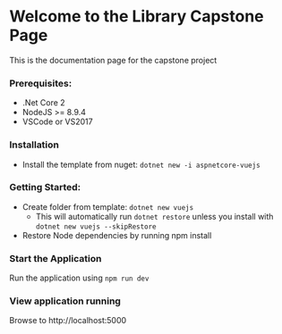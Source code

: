 # Welcome to the Library Capstone Page

This is the documentation page for the capstone project

### Prerequisites:

* .Net Core 2
* NodeJS >= 8.9.4
* VSCode or VS2017

### Installation

* Install the template from nuget: `dotnet new -i aspnetcore-vuejs`

### Getting Started:

* Create folder from template: `dotnet new vuejs`
  * This will automatically run `dotnet restore` unless you install with `dotnet new vuejs --skipRestore`
* Restore Node dependencies by running npm install

### Start the Application

Run the application using `npm run dev`

### View application running

Browse to http://localhost:5000
